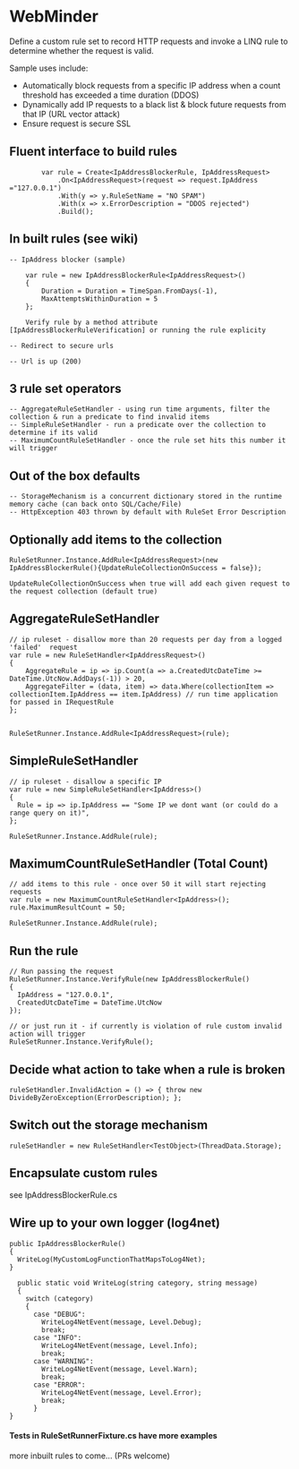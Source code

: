 #  WebMinder

Define a custom rule set to record HTTP requests and invoke a LINQ rule to determine whether the request is valid.

Sample uses include:

- Automatically block requests from a specific IP address when a count threshold has exceeded a time duration (DDOS)
- Dynamically add IP requests to a black list & block future requests from that IP (URL vector attack)
- Ensure request is secure SSL
 
## Fluent interface to build rules


            var rule = Create<IpAddressBlockerRule, IpAddressRequest>
                .On<IpAddressRequest>(request => request.IpAddress ="127.0.0.1")
                .With(y => y.RuleSetName = "NO SPAM")
                .With(x => x.ErrorDescription = "DDOS rejected")
                .Build();
				
## In built rules (see wiki)

    -- IpAddress blocker (sample)

		var rule = new IpAddressBlockerRule<IpAddressRequest>()
		{
			Duration = Duration = TimeSpan.FromDays(-1),
			MaxAttemptsWithinDuration = 5
		};

		Verify rule by a method attribute [IpAddressBlockerRuleVerification] or running the rule explicity

    -- Redirect to secure urls
	
	-- Url is up (200)

## 3 rule set operators

    -- AggregateRuleSetHandler - using run time arguments, filter the collection & run a predicate to find invalid items
    -- SimpleRuleSetHandler - run a predicate over the collection to determine if its valid
    -- MaximumCountRuleSetHandler - once the rule set hits this number it will trigger

## Out of the box defaults

    -- StorageMechanism is a concurrent dictionary stored in the runtime memory cache (can back onto SQL/Cache/File)
    -- HttpException 403 thrown by default with RuleSet Error Description

## Optionally add items to the collection

    RuleSetRunner.Instance.AddRule<IpAddressRequest>(new IpAddressBlockerRule(){UpdateRuleCollectionOnSuccess = false});

    UpdateRuleCollectionOnSuccess when true will add each given request to the request collection (default true)

## AggregateRuleSetHandler
    // ip ruleset - disallow more than 20 requests per day from a logged 'failed'  request
    var rule = new RuleSetHandler<IpAddressRequest>()
    {
        AggregateRule = ip => ip.Count(a => a.CreatedUtcDateTime >= DateTime.UtcNow.AddDays(-1)) > 20,
        AggregateFilter = (data, item) => data.Where(collectionItem => collectionItem.IpAddress == item.IpAddress) // run time application for passed in IRequestRule
    };


    RuleSetRunner.Instance.AddRule<IpAddressRequest>(rule);


## SimpleRuleSetHandler

    // ip ruleset - disallow a specific IP
    var rule = new SimpleRuleSetHandler<IpAddress>()
    {
      Rule = ip => ip.IpAddress == "Some IP we dont want (or could do a range query on it)",
    };

    RuleSetRunner.Instance.AddRule(rule);


## MaximumCountRuleSetHandler (Total Count)

    // add items to this rule - once over 50 it will start rejecting requests
    var rule = new MaximumCountRuleSetHandler<IpAddress>();
    rule.MaximumResultCount = 50;

    RuleSetRunner.Instance.AddRule(rule);

## Run the rule

    // Run passing the request
    RuleSetRunner.Instance.VerifyRule(new IpAddressBlockerRule()
    {
      IpAddress = "127.0.0.1",
      CreatedUtcDateTime = DateTime.UtcNow
    });

    // or just run it - if currently is violation of rule custom invalid action will trigger
    RuleSetRunner.Instance.VerifyRule();  

## Decide what action to take when a rule is broken

	ruleSetHandler.InvalidAction = () => { throw new DivideByZeroException(ErrorDescription); };

## Switch out the storage mechanism

	ruleSetHandler = new RuleSetHandler<TestObject>(ThreadData.Storage);  

## Encapsulate custom rules

  see IpAddressBlockerRule.cs

## Wire up to your own logger (log4net)
    public IpAddressBlockerRule()
    {
      WriteLog(MyCustomLogFunctionThatMapsToLog4Net);
    }

      public static void WriteLog(string category, string message)
      {
        switch (category)
        {
          case "DEBUG":
            WriteLog4NetEvent(message, Level.Debug);
            break;
          case "INFO":
            WriteLog4NetEvent(message, Level.Info);
            break;
          case "WARNING":
            WriteLog4NetEvent(message, Level.Warn);
            break;
          case "ERROR":
            WriteLog4NetEvent(message, Level.Error);
            break;
          }
    }

####  Tests in RuleSetRunnerFixture.cs have more examples

more inbuilt rules to come... (PRs welcome)
